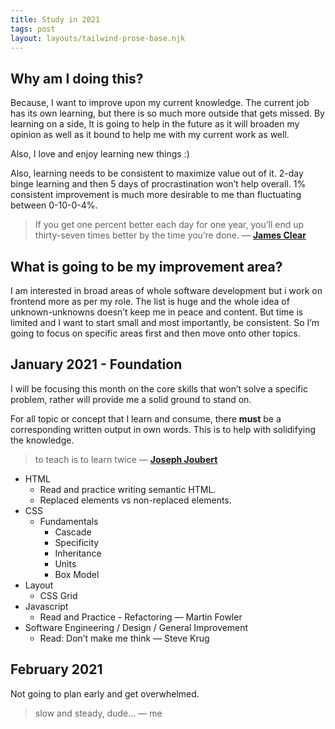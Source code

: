```yaml
---
title: Study in 2021
tags: post
layout: layouts/tailwind-prose-base.njk
---
```


## Why am I doing this?

Because, I want to improve upon my current knowledge. The current job has its own learning, but there is so much more outside that gets missed. By learning on a side, It is going to help in the future as it will broaden my opinion as well as it bound to help me with my current work as well.

Also, I love and enjoy learning new things :)

Also, learning needs to be consistent to maximize value out of it. 2-day binge learning and then 5 days of procrastination won’t help overall. 1% consistent improvement is much more desirable to me than fluctuating between 0-10-0-4%.

> If you get one percent better each day for one year, you’ll end up thirty-seven times better by the time you’re done. — [**James Clear**](https://jamesclear.com/continuous-improvement)

## What is going to be my improvement area?

I am interested in broad areas of whole software development but i work on frontend more as per my role. The list is huge and the whole idea of unknown-unknowns doesn’t keep me in peace and content. But time is limited and I want to start small and most importantly, be consistent. So I’m going to focus on specific areas first and then move onto other topics.

## January 2021 - Foundation

I will be focusing this month on the core skills that won’t solve a specific problem, rather will provide me a solid ground to stand on.

For all topic or concept that I learn and consume, there **must** be a corresponding written output in own words. This is to help with solidifying the knowledge.

> to teach is to learn twice — [**Joseph Joubert**](http://www.upwardtrendblog.com/2009/05/to-teach-is-to-learn-twice.html)

- HTML
  - Read and practice writing semantic HTML.
  - Replaced elements vs non-replaced elements.
- CSS
  - Fundamentals
    - Cascade
    - Specificity
    - Inheritance
    - Units
    - Box Model
- Layout
  - CSS Grid
- Javascript
  - Read and Practice - Refactoring — Martin Fowler
- Software Engineering / Design / General Improvement
  - Read: Don’t make me think — Steve Krug

## February 2021

Not going to plan early and get overwhelmed.

> slow and steady, dude… — me
